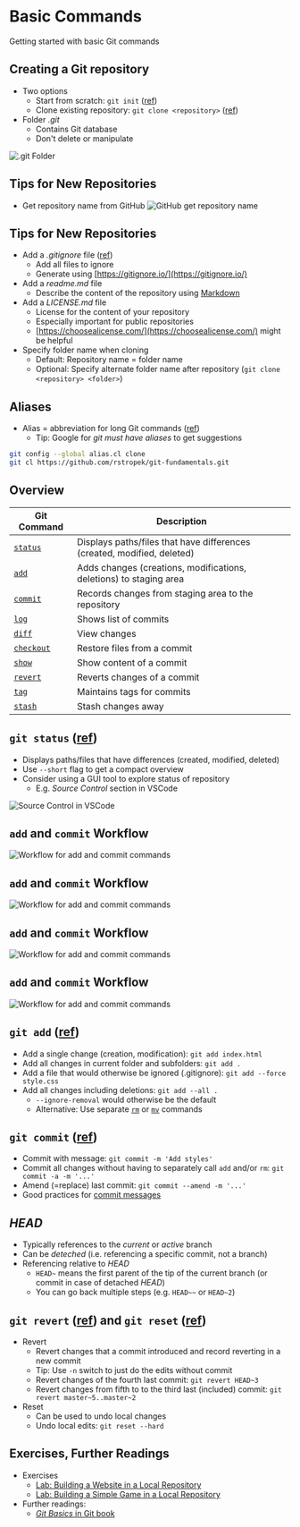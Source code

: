 # Basic Commands

Getting started with basic Git commands


## Creating a Git repository

* Two options <!-- .element: class="fragment" -->
  * Start from scratch: `git init` ([ref](https://git-scm.com/docs/git-init))
  * Clone existing repository: `git clone <repository>` ([ref](https://git-scm.com/docs/git-clone))
* Folder <!-- .element: class="fragment" --> *.git*
  * Contains Git database
  * Don't delete or manipulate

![.git Folder](0020-basic-commands/git-folder.png) <!-- .element: class="fragment" -->


## Tips for New Repositories

* Get repository name from GitHub
  ![GitHub get repository name](0020-basic-commands/github-get-repository.png)


## Tips for New Repositories

* Add <!-- .element: class="fragment" --> a *.gitignore* file ([ref](https://git-scm.com/docs/gitignore))
  * Add all files to ignore
  * Generate using [https://gitignore.io/](https://gitignore.io/)
* Add <!-- .element: class="fragment" --> a *readme.md* file
  * Describe the content of the repository using [Markdown](https://en.wikipedia.org/wiki/Markdown)
* Add <!-- .element: class="fragment" --> a *LICENSE.md* file
  * License for the content of your repository
  * Especially important for public repositories
  * [https://choosealicense.com/](https://choosealicense.com/) might be helpful
* Specify <!-- .element: class="fragment" --> folder name when cloning
  * Default: Repository name = folder name
  * Optional: Specify alternate folder name after repository (`git clone <repository> <folder>`)


## Aliases

* Alias = abbreviation for long Git commands ([ref](https://git-scm.com/book/en/v2/Git-Basics-Git-Aliases))
  * Tip: Google for *git must have aliases* to get suggestions

```bash
git config --global alias.cl clone
git cl https://github.com/rstropek/git-fundamentals.git
```


## Overview

| Git Command                                         | Description                                                             |
| --------------------------------------------------- | ----------------------------------------------------------------------- |
| [`status`](https://git-scm.com/docs/git-status)     | Displays paths/files that have differences (created, modified, deleted) |
| [`add`](https://git-scm.com/docs/git-add)           | Adds changes (creations, modifications, deletions) to staging area      |
| [`commit`](https://git-scm.com/docs/git-commit)     | Records changes from staging area to the repository                     |
| [`log`](https://git-scm.com/docs/git-log)           | Shows list of commits                                                   |
| [`diff`](https://git-scm.com/docs/git-diff)         | View changes                                                            |
| [`checkout`](https://git-scm.com/docs/git-checkout) | Restore files from a commit                                             |
| [`show`](https://git-scm.com/docs/git-show)         | Show content of a commit                                                |
| [`revert`](https://git-scm.com/docs/git-revert)     | Reverts changes of a commit                                             |
| [`tag`](https://git-scm.com/docs/git-tag)           | Maintains tags for commits                                              |
| [`stash`](https://git-scm.com/docs/git-stash)       | Stash changes away                                                      |


## `git status` ([ref](https://git-scm.com/docs/git-status))

* Displays <!-- .element: class="fragment" --> paths/files that have differences (created, modified, deleted)
* Use <!-- .element: class="fragment" --> `--short` flag to get a compact overview
* Consider <!-- .element: class="fragment" --> using a GUI tool to explore status of repository
  * E.g. *Source Control* section in VSCode

![Source Control in VSCode](0020-basic-commands/vscode-source-control.png) <!-- .element: class="fragment" -->


## `add` and `commit` Workflow <!-- .slide: data-transition="slide-in fade-out" -->

![Workflow for add and commit commands](0020-basic-commands/add-commit-workflow-step-1.svg)


## `add` and `commit` Workflow <!-- .slide: data-transition="fade" -->

![Workflow for add and commit commands](0020-basic-commands/add-commit-workflow-step-2.svg)


## `add` and `commit` Workflow <!-- .slide: data-transition="fade" -->

![Workflow for add and commit commands](0020-basic-commands/add-commit-workflow-step-3.svg)


## `add` and `commit` Workflow <!-- .slide: data-transition="fade-in slide-out" -->

![Workflow for add and commit commands](0020-basic-commands/add-commit-workflow.svg)


## `git add` ([ref](https://git-scm.com/docs/git-add))

* Add <!-- .element: class="fragment" --> a single change (creation, modification): `git add index.html`
* Add <!-- .element: class="fragment" --> all changes in current folder and subfolders: `git add .`
* Add <!-- .element: class="fragment" --> a file that would otherwise be ignored (.gitignore): `git add --force style.css`
* Add <!-- .element: class="fragment" --> all changes including deletions: `git add --all .`
  * `--ignore-removal` would otherwise be the default
  * Alternative: Use separate [`rm`](https://git-scm.com/docs/git-rm) or [`mv`](https://git-scm.com/docs/git-mv) commands


## `git commit` ([ref](https://git-scm.com/docs/git-commit))

* Commit <!-- .element: class="fragment" --> with message: `git commit -m 'Add styles'`
* Commit <!-- .element: class="fragment" --> all changes without having to separately call `add` and/or `rm`: `git commit -a -m '...'`
* Amend <!-- .element: class="fragment" --> (=replace) last commit: `git commit --amend -m '...'`
* Good <!-- .element: class="fragment" --> practices for [commit messages](https://www.conventionalcommits.org/en/v1.0.0/)


## *HEAD*

* Typically <!-- .element: class="fragment" --> references to the *current* or *active* branch
* Can <!-- .element: class="fragment" --> be *deteched* (i.e. referencing a specific commit, not a branch)
* Referencing <!-- .element: class="fragment" --> relative to *HEAD*
  * `HEAD~` means the first parent of the tip of the current branch (or commit in case of detached *HEAD*)
  * You can go back multiple steps (e.g. `HEAD~~` or `HEAD~2`)


## `git revert` ([ref](https://git-scm.com/docs/git-revert)) and `git reset` ([ref](https://git-scm.com/docs/git-reset))

* Revert <!-- .element: class="fragment" -->
  * Revert changes that a commit introduced and record reverting in a new commit
  * Tip: Use `-n` switch to just do the edits without commit
  * Revert changes of the fourth last commit: `git revert HEAD~3`
  * Revert changes from fifth to to the third last (included) commit: `git revert master~5..master~2`
* Reset <!-- .element: class="fragment" -->
  * Can be used to undo local changes
  * Undo local edits: `git reset --hard`


## Exercises, Further Readings

* Exercises
  * [Lab: Building a Website in a Local Repository](https://github.com/rstropek/git-fundamentals/blob/master/content/labs/0020-local-repo.md)
  * [Lab: Building a Simple Game in a Local Repository](https://github.com/rstropek/git-fundamentals/blob/master/content/labs/0030-tags-stashing.md)
* Further readings:
  * [*Git Basics* in Git book](https://git-scm.com/book/en/v2/Git-Basics-Getting-a-Git-Repository)
